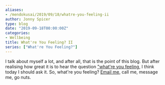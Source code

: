 ```yaml
---
aliases:
- /mendokusai/2019/09/18/whatre-you-feeling-ii
author: Jonny Spicer
type: blog
date: "2019-09-18T00:00:00Z"
categories:
- Wellbeing
title: What're You Feeling? II
series: ["What're You Feeling?"]
---
```

I talk about myself a lot, and after all, that is the point of
this blog. But after realising how great it is to hear the question ["what're you feeling](/blog/whatre-you-feeling), I think today I should ask it. So, what're you feeling? [Email me,](mailto:spicerjonny@gmail.com) call me, message me, go nuts.
